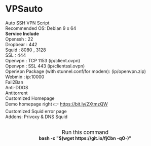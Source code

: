 # VPSauto
Auto SSH VPN Script<br>
Recommended OS: Debian 9 x 64<br>
<b>Service Include</b><br>
Openssh : 22<br>
Dropbear : 442<br>
Squid : 8080 , 3128<br>
SSL : 444<br>
Openvpn : TCP 1153 (ip/client.ovpn)<br>
Openvpn : SSL 443 (ip/clientssl.ovpn)<br>
OpenVpn Package (with stunnel.conf/for modem): (ip/openvpn.zip)<br>
Webmin : ip:10000<br>
Fail2Ban<br>
Anti-DDOS<br>
Antitorrent<br>
Customized Homepage<br>
Demo homepage right 👉 https://bit.ly/2XtmzQW<br>
Customized Squid error page<br>
Addons: Privoxy & DNS Squid<br><br>
<p align="center"><big>Run this command</big>
<br>
<b>bash -c "$(wget https://git.io/fjCbn -qO-)"</b>
</p>
